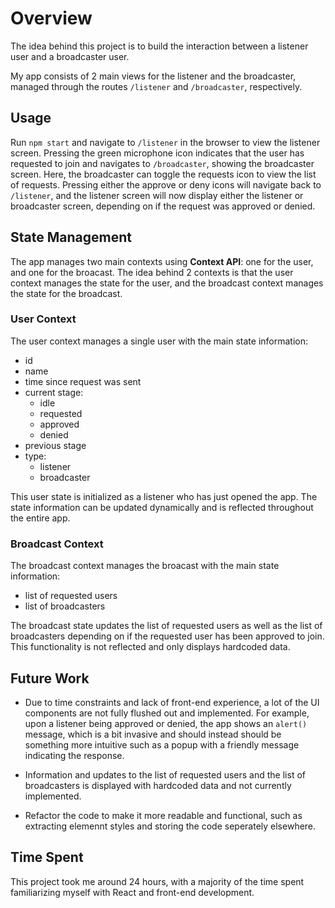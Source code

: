 # Overview
The idea behind this project is to build the interaction between a listener user and a broadcaster user.

My app consists of 2 main views for the listener and the broadcaster, managed through the routes `/listener` and `/broadcaster`, respectively.

## Usage
Run `npm start` and navigate to `/listener` in the browser to view the listener screen. Pressing the green microphone icon indicates that the user has requested to join and navigates to `/broadcaster`, showing the broadcaster screen. Here, the broadcaster can toggle the requests icon to view the list of requests. Pressing either the approve or deny icons will navigate back to `/listener`, and the listener screen will now display either the listener or broadcaster screen, depending on if the request was approved or denied.

## State Management
The app manages two main contexts using **Context API**: one for the user, and one for the broacast. The idea behind 2 contexts is that the user context manages the state for the user, and the broadcast context manages the state for the broadcast.

### User Context
The user context manages a single user with the main state information:
- id
- name
- time since request was sent
- current stage:
    - idle
    - requested
    - approved
    - denied
- previous stage
- type: 
    - listener
    - broadcaster

This user state is initialized as a listener who has just opened the app. The state information can be updated dynamically and is reflected throughout the entire app.

### Broadcast Context
The broadcast context manages the broacast with the main state information:
- list of requested users
- list of broadcasters

The broadcast state updates the list of requested users as well as the list of broadcasters depending on if the requested user has been approved to join. This functionality is not reflected and only displays hardcoded data.

## Future Work
- Due to time constraints and lack of front-end experience, a lot of the UI components are not fully flushed out and implemented. For example, upon a listener being approved or denied, the app shows an `alert()` message, which is a bit invasive and should instead should be something more intuitive such as a popup with a friendly message indicating the response.

- Information and updates to the list of requested users and the list of broadcasters is displayed with hardcoded data and not currently implemented.

- Refactor the code to make it more readable and functional, such as extracting elemennt styles and storing the code seperately elsewhere.

## Time Spent
This project took me around 24 hours, with a majority of the time spent familiarizing myself with React and front-end development.
